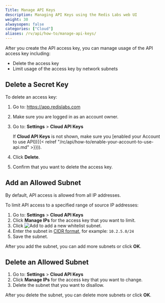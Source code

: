 ```yaml
---
Title: Manage API Keys
description: Managing API Keys using the Redis Labs web UI
weight: 30
alwaysopen: false
categories: ["Cloud"]
aliases: /rv/api/how-to/manage-api-keys/
---
```

After you create the API access key, you can manage usage of the API access key including:

- Delete the access key
- Limit usage of the access key by network subnets

## Delete a Secret Key

To delete an access key:

1. Go to: <https://app.redislabs.com>
1. Make sure you are logged in as an account owner.
1. Go to: **Settings** > **Cloud API Keys**

    If **Cloud API Keys** is not shown, make sure you [enabled your Account to use API]({{< relref "/rc/api/how-to/enable-your-account-to-use-api.md" >}})).
1. Click **Delete**.
1. Confirm that you want to delete the access key.

## Add an Allowed Subnet

By default, API access is allowed from all IP addresses.

To limit API access to a specified range of source IP addresses:

1. Go to: **Settings** > **Cloud API Keys**
1. Click **Manage IPs** for the access key that you want to limit.
1. Click ![Add](/images/rs/icon_add.png#no-click "Add") to add a new whitelist subnet.
1. Enter the subnet in [CIDR format](https://en.wikipedia.org/wiki/Classless_Inter-Domain_Routing#CIDR_notation), for example: `10.2.5.0/24`
1. Save the subnet.

After you add the subnet, you can add more subnets or click **OK**.

## Delete an Allowed Subnet

1. Go to: **Settings** > **Cloud API Keys**
1. Click **Manage IPs** for the access key that you want to change.
1. Delete the subnet that you want to disallow.

After you delete the subnet, you can delete more subnets or click **OK**.
